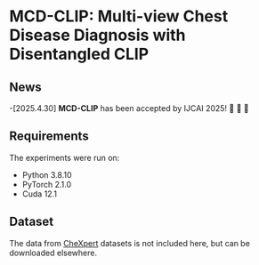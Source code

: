# MCD-CLIP: Multi-view Chest Disease Diagnosis with Disentangled CLIP
## News
-[2025.4.30] **MCD-CLIP** has been accepted by IJCAI 2025! :star2: :star2: :star2: 
## Requirements
The experiments were run on:
- Python 3.8.10 
- PyTorch 2.1.0
- Cuda 12.1
## Dataset
The data from [CheXpert](https://stanfordmlgroup.github.io/competitions/chexpert/) datasets is not included here, but can be downloaded elsewhere.
